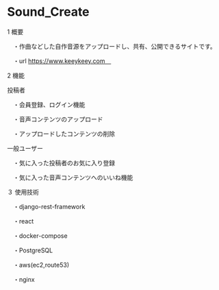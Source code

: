 # Sound_Create

1 概要

　・作曲などした自作音源をアップロードし、共有、公開できるサイトです。

　・url  https://www.keeykeey.com　

2 機能

投稿者

　・会員登録、ログイン機能

　・音声コンテンツのアップロード

　・アップロードしたコンテンツの削除

一般ユーザー

　・気に入った投稿者のお気に入り登録

　・気に入った音声コンテンツへのいいね機能

３ 使用技術

　・django-rest-framework

　・react

　・docker-compose

　・PostgreSQL

　・aws(ec2,route53)

　・nginx
